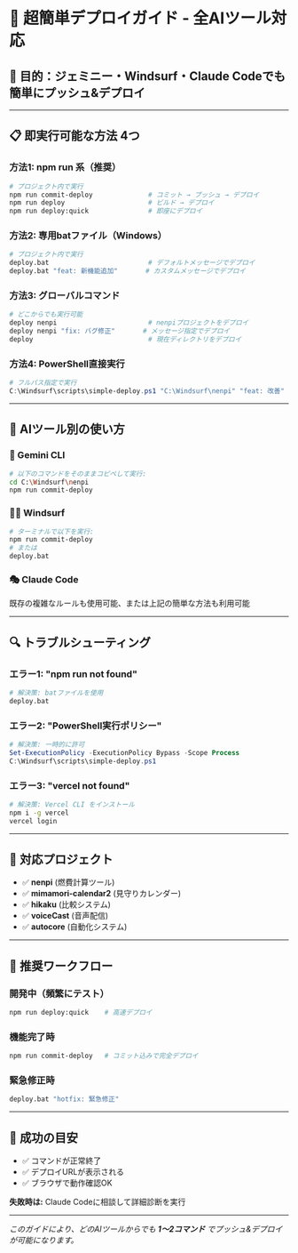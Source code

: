# 🚀 超簡単デプロイガイド - 全AIツール対応

## 🎯 目的：ジェミニー・Windsurf・Claude Codeでも簡単にプッシュ&デプロイ

---

## 📋 **即実行可能な方法 4つ**

### **方法1: npm run 系（推奨）**
```bash
# プロジェクト内で実行
npm run commit-deploy              # コミット → プッシュ → デプロイ
npm run deploy                     # ビルド → デプロイ  
npm run deploy:quick               # 即座にデプロイ
```

### **方法2: 専用batファイル（Windows）**
```bash
# プロジェクト内で実行
deploy.bat                         # デフォルトメッセージでデプロイ
deploy.bat "feat: 新機能追加"       # カスタムメッセージでデプロイ
```

### **方法3: グローバルコマンド**
```bash
# どこからでも実行可能
deploy nenpi                       # nenpiプロジェクトをデプロイ
deploy nenpi "fix: バグ修正"       # メッセージ指定でデプロイ
deploy                             # 現在ディレクトリをデプロイ
```

### **方法4: PowerShell直接実行**
```powershell
# フルパス指定で実行
C:\Windsurf\scripts\simple-deploy.ps1 "C:\Windsurf\nenpi" "feat: 改善"
```

---

## 🎪 **AIツール別の使い方**

### **🤖 Gemini CLI**
```bash
# 以下のコマンドをそのままコピペして実行:
cd C:\Windsurf\nenpi
npm run commit-deploy
```

### **🏄‍♀️ Windsurf**  
```bash
# ターミナルで以下を実行:
npm run commit-deploy
# または
deploy.bat
```

### **🎭 Claude Code**
既存の複雑なルールも使用可能、または上記の簡単な方法も利用可能

---

## 🔍 **トラブルシューティング**

### **エラー1: "npm run not found"**
```bash
# 解決策: batファイルを使用
deploy.bat
```

### **エラー2: "PowerShell実行ポリシー"**
```powershell
# 解決策: 一時的に許可
Set-ExecutionPolicy -ExecutionPolicy Bypass -Scope Process
C:\Windsurf\scripts\simple-deploy.ps1
```

### **エラー3: "vercel not found"**
```bash
# 解決策: Vercel CLI をインストール
npm i -g vercel
vercel login
```

---

## 📁 **対応プロジェクト**
- ✅ **nenpi** (燃費計算ツール)
- ✅ **mimamori-calendar2** (見守りカレンダー)  
- ✅ **hikaku** (比較システム)
- ✅ **voiceCast** (音声配信)
- ✅ **autocore** (自動化システム)

---

## 🌟 **推奨ワークフロー**

### **開発中（頻繁にテスト）**
```bash
npm run deploy:quick    # 高速デプロイ
```

### **機能完了時**
```bash
npm run commit-deploy   # コミット込みで完全デプロイ
```

### **緊急修正時**
```bash
deploy.bat "hotfix: 緊急修正"
```

---

## 🎯 **成功の目安**
- ✅ コマンドが正常終了
- ✅ デプロイURLが表示される
- ✅ ブラウザで動作確認OK

**失敗時は:** Claude Codeに相談して詳細診断を実行

---

*このガイドにより、どのAIツールからでも **1～2コマンド** でプッシュ&デプロイが可能になります。*